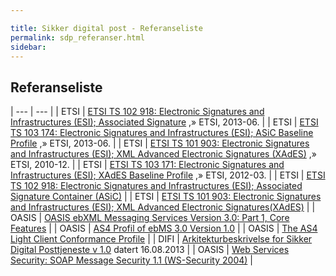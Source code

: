 ```yaml
---

title: Sikker digital post - Referanseliste  
permalink: sdp_referanser.html
sidebar:
---
```


## Referanseliste

| --- | --- |
| ETSI | [ETSI TS 102 918: Electronic Signatures and Infrastructures (ESI); Associated Signature](http://www.etsi.org/deliver/etsi_ts/102900_102999/102918/01.03.01_60/ts_102918v010301p.pdf) ,» ETSI, 2013-06. |
| ETSI  | [ETSI TS 103 174: Electronic Signatures and Infrastructures (ESI); ASiC Baseline Profile](http://www.etsi.org/deliver/etsi_ts/103100_103199/103174/02.02.01_60/ts_103174v020201p.pdf) ,» ETSI, 2013-06. |
| ETSI  | [ETSI TS 101 903: Electronic Signatures and Infrastructures (ESI); XML Advanced Electronic Signatures (XAdES)](http://www.etsi.org/deliver/etsi_ts%5C101900_101999%5C101903%5C01.04.02_60%5Cts_101903v010402p.pdf) ,» ETSI, 2010-12. |
| ETSI  | [ETSI TS 103 171: Electronic Signatures and Infrastructures (ESI); XAdES Baseline Profile](http://www.etsi.org/deliver/etsi_ts/103100_103199/103171/02.01.01_60/ts_103171v020101p.pdf) ,» ETSI, 2012-03. |
| ETSI  | [ETSI TS 102 918: Electronic Signatures and Infrastructures (ESI); Associated Signature Container (ASiC)](http://www.etsi.org/deliver/etsi_ts/102900_102999/102918/01.03.01_60/ts_102918v010301p.pdf) |
| ETSI  | [ETSI TS 101 903: Electronic Signatures and Infrastructures (ESI); XML Advanced Electronic Signatures(XAdES)](http://www.etsi.org/deliver/etsi_ts%5C101900_101999%5C101903%5C01.04.02_60%5Cts_101903v010402p.pdf) |
| OASIS | [OASIS ebXML Messaging Services Version 3.0: Part 1, Core Features](http://docs.oasis-open.org/ebxml-msg/ebms/v3.0/core/os/ebms_core-3.0-spec-os.pdf) |
| OASIS | [AS4 Profil of ebMS 3.0 Version 1.0](http://docs.oasis-open.org/ebxml-msg/ebms/v3.0/profiles/AS4-profile/v1.0/os/AS4-profile-v1.0-os.html) |
| OASIS | [The AS4 Light Client Conformance Profile](http://docs.oasis-open.org/ebxml-msg/ebms/v3.0/profiles/AS4-profile/v1.0/os/AS4-profile-v1.0-os.html#__RefHeading__26166_1909778835) |
| DIFI  | [Arkitekturbeskrivelse for Sikker Digital Posttjeneste v 1.0](ArkitekturbeskrivelseforSikkerdigitalposttjenestev1.0.pdf) datert 16.08.2013 |
| OASIS | [Web Services Security: SOAP Message Security 1.1 (WS-Security 2004)](https://www.oasis-open.org/committees/download.php/21255/wss-v1.1-spec-errata-os-SOAPMessageSecurity.pdf) |
